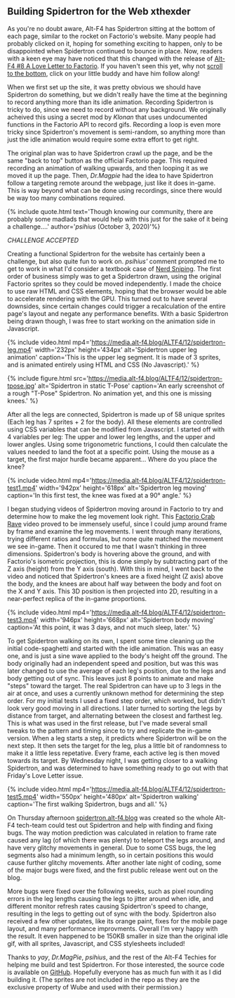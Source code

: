 ## Building Spidertron for the Web <author>xthexder</author>

As you're no doubt aware, Alt-F4 has Spidertron sitting at the bottom of each page, similar to the rocket on Factorio's website. Many people had probably clicked on it, hoping for something exciting to happen, only to be disappointed when Spidertron continued to bounce in place. Now, readers with a keen eye may have noticed that this changed with the release of [Alt-F4 #8 A Love Letter to Factorio](https://alt-f4.blog/ALTF4-8/). If you haven't seen this yet, why not [scroll to the bottom](#spidertron), click on your little buddy and have him follow along!

When we first set up the site, it was pretty obvious we should have Spidertron do something, but we didn't really have the time at the beginning to record anything more than its idle animation. Recording Spidertron is tricky to do, since we need to record without any background. We originally acheived this using a secret mod by *Klonan* that uses undocumented functions in the Factorio API to record gifs. Recording a loop is even more tricky since Spidertron's movement is semi-random, so anything more than just the idle animation would require some extra effort to get right.

The original plan was to have Spidertron crawl up the page, and be the same "back to top" button as the official Factorio page. This required recording an animation of walking upwards, and then looping it as we moved it up the page. Then, *Dr.Magpie* had the idea to have Spidertron follow a targeting remote around the webpage, just like it does in-game. This is way beyond what can be done using recordings, since there would be way too many combinations required.

{% include quote.html text='Though knowing our community, there are probably some madlads that would help with this just for the sake of it being a challenge....' author='*psihius* (October 3, 2020)'%}

*CHALLENGE ACCEPTED*

Creating a functional Spidertron for the website has certainly been a challenge, but also quite fun to work on. *psihius'* comment prompted me to get to work in what I'd consider a textbook case of [Nerd Sniping](https://xkcd.com/356/). The first order of business simply was to get a Spidertron drawn, using the original Factorio sprites so they could be moved independently. I made the choice to use raw HTML and CSS elements, hoping that the browser would be able to accelerate rendering with the GPU. This turned out to have several downsides, since certain changes could trigger a recalculation of the entire page's layout and negate any performance benefits. With a basic Spidertron being drawn though, I was free to start working on the animation side in Javascript.

{% include video.html mp4='https://media.alt-f4.blog/ALTF4/12/spidertron-leg.mp4' width='232px' height='434px' alt='Spidertron upper leg animation' caption='This is the upper leg segment. It is made of 3 sprites, and is animated entirely using HTML and CSS (No Javascript).' %}

{% include figure.html src='https://media.alt-f4.blog/ALTF4/12/spidertron-tpose.jpg' alt='Spidertron in static T-Pose' caption='An early screenshot of a rough "T-Pose" Spidertron. No animation yet, and this one is missing knees.' %}

After all the legs are connected, Spidertron is made up of 58 unique sprites (Each leg has 7 sprites + 2 for the body). All these elements are controlled using CSS variables that can be modified from Javascript. I started off with 4 variables per leg: The upper and lower leg lengths, and the upper and lower angles. Using some trigonometric functions, I could then calculate the values needed to land the foot at a specific point. Using the mouse as a target, the first major hurdle became apparent... Where do you place the knee?

{% include video.html mp4='https://media.alt-f4.blog/ALTF4/12/spidertron-test1.mp4' width='942px' height='618px' alt='Spidertron leg moving' caption='In this first test, the knee was fixed at a 90° angle.' %}

I began studying videos of Spidertron moving around in Factorio to try and determine how to make the leg movement look right. This [Factorio Crab Rave](https://www.youtube.com/watch?v=AsjE0ehkDtE) video proved to be immensely useful, since I could jump around frame by frame and examine the leg movements. I went through many iterations, trying different ratios and formulas, but none quite matched the movement we see in-game. Then it occured to me that I wasn't thinking in three dimensions. Spidertron's body is hovering above the ground, and with Factorio's isometric projection, this is done simply by subtracting part of the Z axis (height) from the Y axis (south). With this in mind, I went back to the video and noticed that Spidertron's knees are a fixed height (Z axis) above the body, and the knees are about half way between the body and foot on the X and Y axis. This 3D position is then projected into 2D, resulting in a near-perfect replica of the in-game proportions.

{% include video.html mp4='https://media.alt-f4.blog/ALTF4/12/spidertron-test3.mp4' width='946px' height='668px' alt='Spidertron body moving' caption='At this point, it was 3 days, and not much sleep, later.' %}

To get Spidertron walking on its own, I spent some time cleaning up the initial code-spaghetti and started with the idle animation. This was an easy one, and is just a sine wave applied to the body's height off the ground. The body originally had an independent speed and position, but was this was later changed to use the average of each leg's position, due to the legs and body getting out of sync. This leaves just 8 points to animate and make "steps" toward the target.
The real Spidertron can have up to 3 legs in the air at once, and uses a currently unknown method for determining the step order. For my initial tests I used a fixed step order, which worked, but didn't look very good moving in all directions. I later turned to sorting the legs by distance from target, and alternating between the closest and farthest leg. This is what was used in the first release, but I've made several small tweaks to the pattern and timing since to try and replicate the in-game version.
When a leg starts a step, it predicts where Spidertron will be on the next step. It then sets the target for the leg, plus a little bit of randomness to make it a little less repetative. Every frame, each active leg is then moved towards its target. By Wednesday night, I was getting closer to a walking Spidertron, and was determined to have something ready to go out with that Friday's Love Letter issue.

{% include video.html mp4='https://media.alt-f4.blog/ALTF4/12/spidertron-test5.mp4' width='550px' height='480px' alt='Spidertron walking' caption='The first walking Spidertron, bugs and all.' %}

On Thursday afternoon [spidertron.alt-f4.blog](https://spidertron.alt-f4.blog/) was created so the whole Alt-F4 tech-team could test out Spidertron and help with finding and fixing bugs. The way motion prediction was calculated in relation to frame rate caused any lag (of which there was plenty) to teleport the legs around, and have very glitchy movements in general. Due to some CSS bugs, the leg segments also had a minimum length, so in certain positions this would cause further glitchy movements. After another late night of coding, some of the major bugs were fixed, and the first public release went out on the blog.

More bugs were fixed over the following weeks, such as pixel rounding errors in the leg lengths causing the legs to jitter around when idle, and different monitor refresh rates causing Spidertron's speed to change, resulting in the legs to getting out of sync with the body. Spidertron also received a few other updates, like its orange paint, fixes for the mobile page layout, and many performance improvments. Overall I'm very happy with the result. It even happened to be 150KB smaller in size than the original idle gif, with all sprites, Javascript, and CSS stylesheets included!

Thanks to *yay*, *Dr.MagPie*, *psihius*, and the rest of the Alt-F4 Techies for helping me build and test Spidertron. For those interested, the source code is available on [GitHub](https://github.com/AlternativeFFFF/spidertron/). Hopefully everyone has as much fun with it as I did building it. (The sprites are not included in the repo as they are the exclusive property of Wube and used with their permission.)

